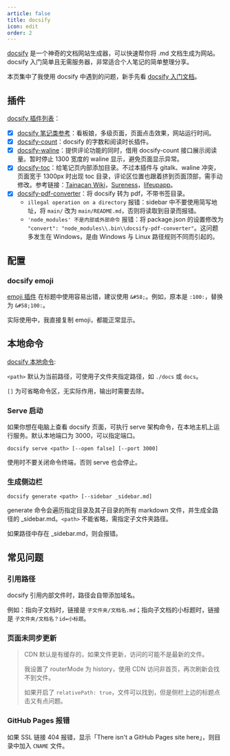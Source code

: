 ```yaml
---
article: false
title: docsify
icon: edit
order: 2
---
```


[docsify](https://docsify.js.org/#/zh-cn/) 是一个神奇的文档网站生成器，可以快速帮你将 .md 文档生成为网站。docsify 入门简单且无需服务器，非常适合个人笔记的简单整理分享。

本页集中了我使用 docsify 中遇到的问题，新手先看 [docsify 入门文档](https://docsify.js.org/#/zh-cn/)。

## 插件

[docsify 插件列表](https://docsify-preview.vercel.app/#/zh-cn/awesome?id=plugins)：

- [x] [docsify 笔记类参考](https://notebook.js.org/#/README)：看板娘，多级页面，页面点击效果，网站运行时间。
- [x] [docsify-count](https://github.com/827652549/docsify-count)：docsify 的字数和阅读时长插件。
- [x] [docsify-waline](https://github.com/cxcn/docsify-waline/blob/main/README.zh-CN.md)：提供评论功能的同时，借用 docsify-count 接口展示阅读量。暂时停止 1300 宽度的 waline 显示，避免页面显示异常。
- [x] [docsify-toc](https://github.com/mrpotatoes/docsify-toc)：给笔记页内部添加目录。不过本插件与 gitalk、waline 冲突，页面宽于 1300px 时出现 toc 目录，评论区位置也跟着挤到页面顶部，需手动修改。参考链接：[Tainacan Wiki](https://tainacan.github.io/tainacan-wiki/#/general-concepts)，[Sureness](https://github.com/dromara/sureness/blob/master/docs/index.html)，[lifeupapp](https://wiki.lifeupapp.fun/zh-cn/#/features/174)。
- [x] [docsify-pdf-converter](https://github.com/meff34/docsify-to-pdf-converter)：将 docsify 转为 pdf，不带书签目录。
  - `illegal operation on a directory` 报错：sidebar 中不要使用简写地址，将 `main/` 改为 `main/README.md`，否则将读取到目录而报错。
  - `'node_modules' 不是内部或外部命令` 报错：将 package.json 的设置修改为 `"convert": "node_modules\\.bin\\docsify-pdf-converter"`。这问题多发生在 Windows，是由 Windows 与 Linux 路径规则不同而引起的。

## 配置

### docsify emoji

[emoji 插件](https://docsify.js.org/#/zh-cn/plugins?id=emoji) 在标题中使用容易出错，建议使用 `&#58;`。例如，原本是 `:100:`，替换为 `&#58;100:`。

实际使用中，我直接复制 emoji，都能正常显示。

## 本地命令

[docsify 本地命令](https://github.com/docsifyjs/docsify-cli):

`<path>` 默认为当前路径，可使用子文件夹指定路径，如 `./docs` 或 `docs`。

`[]` 为可省略命令区，无实际作用，输出时需要去除。

### Serve 启动

如果你想在电脑上查看 docsify 页面，可执行 serve 架构命令，在本地主机上运行服务。默认本地端口为 3000，可以指定端口。

```shell
docsify serve <path> [--open false] [--port 3000]
```

使用时不要关闭命令终端，否则 serve 也会停止。

### 生成侧边栏

```shell
docsify generate <path> [--sidebar _sidebar.md]
```

generate 命令会遍历指定目录及其子目录的所有 markdown 文件，并生成全路径的 \_sidebar.md。`<path>` 不能省略，需指定子文件夹路径。

如果路径中存在 \_sidebar.md，则会报错。

## 常见问题

### 引用路径

docsify 引用内部文件时，路径会自带添加域名。

例如：指向子文档时，链接是 `子文件夹/文档名.md`；指向子文档的小标题时，链接是 `子文件夹/文档名？id=小标题`。

### 页面未同步更新

> CDN 默认是有缓存的，如果文件更新，访问的可能不是最新的文件。
>
> 我设置了 routerMode 为 history，使用 CDN 访问非首页，再次刷新会找不到文件。
>
> 如果开启了 `relativePath: true`，文件可以找到，但是侧栏上边的标题点击又有点问题。

### GitHub Pages 报错

如果 SSL 链接 404 报错，显示「There isn't a GitHub Pages site here」，则目录中加入 `CNAME` 文件。
